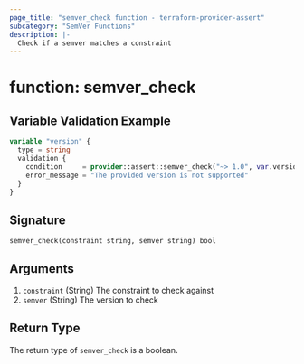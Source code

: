```yaml
---
page_title: "semver_check function - terraform-provider-assert"
subcategory: "SemVer Functions"
description: |-
  Check if a semver matches a constraint
---
```


# function: semver_check





## Variable Validation Example

```terraform
variable "version" {
  type = string
  validation {
    condition     = provider::assert::semver_check("~> 1.0", var.version)
    error_message = "The provided version is not supported"
  }
}
```

## Signature

<!-- signature generated by tfplugindocs -->
```text
semver_check(constraint string, semver string) bool
```

## Arguments

<!-- arguments generated by tfplugindocs -->
1. `constraint` (String) The constraint to check against
1. `semver` (String) The version to check


## Return Type

The return type of `semver_check` is a boolean.
